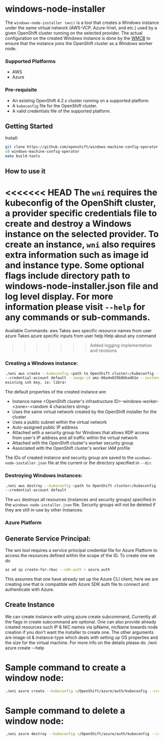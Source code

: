 # windows-node-installer
The `windows-node-installer (wni)` is a tool that creates a Windows instance under the same virtual network 
(AWS-VCP, Azure-Vnet, and etc.) used by a given OpenShift cluster running on the selected provider.
The actual configuration on the created Windows instance is done by the 
[WMCB](https://github.com/openshift/windows-machine-config-operator) to ensure that the instance joins the
OpenShift cluster as a Windows worker node.

### Supported Platforms
 
 - AWS
 - Azure
 
### Pre-requisite

 - An existing OpenShift 4.2.x cluster running on a supported platform.
 - A `kubeconfig` file for the OpenShift cluster.
 - A valid credentials file of the supported platform.
 
## Getting Started
Install:
```bash
git clone https://github.com/openshift/windows-machine-config-operator.git
cd windows-machine-config-operator
make build-tools
```

## How to use it

<<<<<<< HEAD
The `wni` requires the kubeconfig of the OpenShift cluster, a provider specific credentials file to create and 
destroy a Windows instance on the selected provider. To create an instance, `wni` also 
requires extra information such as image id and instance type. Some optional flags include directory path to 
windows-node-installer.json file and log level display. For more information please 
visit `--help` for any commands or sub-commands.
=======
Available Commands:
  aws         Takes aws specific resource names from user
  azure       Takes azure specific inputs from user
  help        Help about any command
>>>>>>> Added logging implementation and revisions

### Creating a Windows instance:

```bash
./wni aws create --kubeconfig <path to OpenShift cluster>/kubeconfig --credentials <path to aws>/credentials 
--credential-account default --image-id ami-06a4e829b8bbad61e --instance-type m4.large --ssh-key <name of the 
existing ssh key, ie: libra>
```

The default properties of the created instance are:
 - Instance name <OpenShift cluster\'s infrastructure ID>-windows-worker-\<zone\>-<random 4 characters string>
 - Uses the same virtual network created by the OpenShift installer for the cluster
 - Uses a public subnet within the virtual network
 - Auto-assigned public IP address
 - Attached with a security group for Windows that allows RDP access from user\'s IP address and all traffic within the 
 virtual network
 - Attached with the OpenShift cluster\'s worker security group
 - Associated with the OpenShift cluster's worker IAM profile

The IDs of created instance and security group are saved to the `windows-node-installer.json` file at the current or the
 directory specified in `--dir`.

### Destroying Windows instances:

```bash
./wni aws destroy --kubeconfig <path to OpenShift cluster>/kubeconfig --credentials <path to aws>/credentials 
--credential-account default
```
 
The `wni` destroys all resources (instances and security groups) specified in the `windows-node-installer.json` file. 
Security groups will not be deleted if they are still in-use by other instances.


### Azure Platform 
## Generate Service Principal:
The wni tool requires a service principal credential file for Azure Platform to access the resources defined within the
scope of the ID. To create one we do
```bash
az ad sp create-for-rbac --sdk-auth > azure.auth
```
This assumes that one have already set up the Azure CLI client, here we are creating one that is compatible with Azure SDK
auth file to connect and authenticate with Azure.

## Create Instance
We can create instance with using azure create subcommand, Currently all the flags in create subcommand are optional.
One can also provide already created resources such IP & NIC names via ipName, nicName towards node creation if you don't 
want the installer to create one. The other arguments are image-id & instance-type which deals with setting up OS properties 
and the size for the virtual machine. For more info on the details please do ./wni azure create --help

# Sample command to create a window node:
```bash
./wni azure create --kubeconfig ~/OpenShift/azure/auth/kubeconfig --credentials /home/vinaykns/OpenShift/azure.auth --dir ~/windowsnodeinstaller/
```

# Sample command to delete a window node:
```bash
./wni azure destroy --kubeconfig ~/OpenShift/azure/auth/kubeconfig --credentials /home/vinaykns/OpenShift/azure.auth --dir ~/windowsnodeinstaller/
```